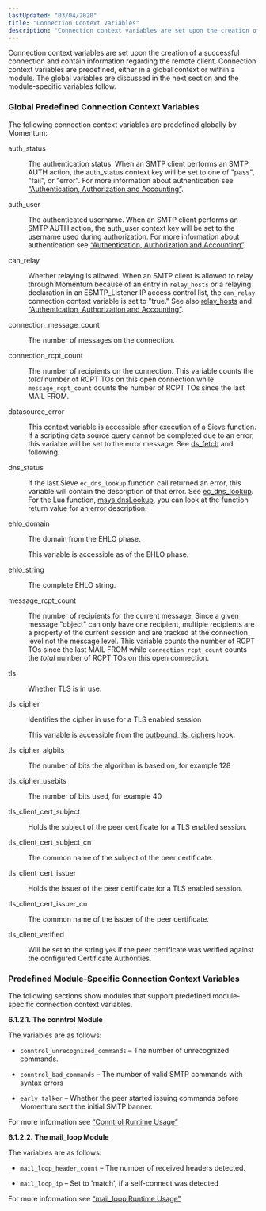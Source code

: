 ```yaml
---
lastUpdated: "03/04/2020"
title: "Connection Context Variables"
description: "Connection context variables are set upon the creation of a successful connection and contain information regarding the remote client Connection context variables are predefined either in a global context or within a module The global variables are discussed in the next section and the module specific variables follow The following..."
---
```


<a name="idp3421200"></a> 

Connection context variables are set upon the creation of a successful connection and contain information regarding the remote client. Connection context variables are predefined, either in a global context or within a module. The global variables are discussed in the next section and the module-specific variables follow.

### <a name="policy.predefined-context-conn-global"></a> Global Predefined Connection Context Variables

The following connection context variables are predefined globally by Momentum:

<dl class="variablelist">

<dt>auth_status</dt>

<dd>

The authentication status. When an SMTP client performs an SMTP AUTH action, the auth_status context key will be set to one of "pass", "fail", or "error". For more information about authentication see [“Authentication, Authorization and Accounting”](/momentum/3/3-reference/conf-aaa).

</dd>

<dt>auth_user</dt>

<dd>

The authenticated username. When an SMTP client performs an SMTP AUTH action, the auth_user context key will be set to the username used during authorization. For more information about authentication see [“Authentication, Authorization and Accounting”](/momentum/3/3-reference/conf-aaa).

</dd>

<dt>can_relay</dt>

<dd>

Whether relaying is allowed. When an SMTP client is allowed to relay through Momentum because of an entry in `relay_hosts` or a relaying declaration in an ESMTP_Listener IP access control list, the `can_relay` connection context variable is set to "true." See also [relay_hosts](/momentum/3/3-reference/3-reference-conf-ref-relay-hosts) and [“Authentication, Authorization and Accounting”](/momentum/3/3-reference/conf-aaa).

</dd>

<dt>connection_message_count</dt>

<dd>

The number of messages on the connection.

</dd>

<dt>connection_rcpt_count</dt>

<dd>

The number of recipients on the connection. This variable counts the *total* number of RCPT TOs on this open connection while `message_rcpt_count` counts the number of RCPT TOs since the last MAIL FROM.

</dd>

<dt>datasource_error</dt>

<dd>

This context variable is accessible after execution of a Sieve function. If a scripting data source query cannot be completed due to an error, this variable will be set to the error message. See [ds_fetch](/momentum/3/3-reference/sieve-ref-ds-fetch) and following.

</dd>

<dt>dns_status</dt>

<dd>

If the last Sieve `ec_dns_lookup` function call returned an error, this variable will contain the description of that error. See [ec_dns_lookup](/momentum/3/3-reference/sieve-ref-ec-dns-lookup). For the Lua function, [msys.dnsLookup](/momentum/3/3-reference/3-reference-lua-ref-msys-dnslookup), you can look at the function return value for an error description.

</dd>

<dt>ehlo_domain</dt>

<dd>

The domain from the EHLO phase.

This variable is accessible as of the EHLO phase.

</dd>

<dt>ehlo_string</dt>

<dd>

The complete EHLO string.

</dd>

<dt>message_rcpt_count</dt>

<dd>

The number of recipients for the current message. Since a given message "object" can only have one recipient, multiple recipients are a property of the current session and are tracked at the connection level not the message level. This variable counts the number of RCPT TOs since the last MAIL FROM while `connection_rcpt_count` counts the *total* number of RCPT TOs on this open connection.

</dd>

<dt>tls</dt>

<dd>

Whether TLS is in use.

</dd>

<dt>tls_cipher</dt>

<dd>

Identifies the cipher in use for a TLS enabled session

This variable is accessible from the [outbound_tls_ciphers](/momentum/3/3-api/hooks-core-outbound-tls-ciphers) hook.

</dd>

<dt>tls_cipher_algbits</dt>

<dd>

The number of bits the algorithm is based on, for example 128

</dd>

<dt>tls_cipher_usebits</dt>

<dd>

The number of bits used, for example 40

</dd>

<dt>tls_client_cert_subject</dt>

<dd>

Holds the subject of the peer certificate for a TLS enabled session.

</dd>

<dt>tls_client_cert_subject_cn</dt>

<dd>

The common name of the subject of the peer certificate.

</dd>

<dt>tls_client_cert_issuer</dt>

<dd>

Holds the issuer of the peer certificate for a TLS enabled session.

</dd>

<dt>tls_client_cert_issuer_cn</dt>

<dd>

The common name of the issuer of the peer certificate.

</dd>

<dt>tls_client_verified</dt>

<dd>

Will be set to the string `yes` if the peer certificate was verified against the configured Certificate Authorities.

</dd>

</dl>

### <a name="policy.predefined-context-conn-module"></a> Predefined Module-Specific Connection Context Variables

The following sections show modules that support predefined module-specific connection context variables.

**<a name="policy.predefined-context-conn-conntrol"></a> 6.1.2.1. The conntrol Module**

The variables are as follows:

*   `conntrol_unrecognized_commands` – The number of unrecognized commands.

*   `conntrol_bad_commands` – The number of valid SMTP commands with syntax errors

*   `early_talker` – Whether the peer started issuing commands before Momentum sent the initial SMTP banner.

For more information see [“Conntrol Runtime Usage”](/momentum/3/3-reference/3-reference-modules-conntrol#modules.conntrol.runtime.usage)

**<a name="idp3479344"></a> 6.1.2.2. The mail_loop Module**

The variables are as follows:

*   `mail_loop_header_count` – The number of received headers detected.

*   `mail_loop_ip` – Set to 'match', if a self-connect was detected

For more information see [“mail_loop Runtime Usage”](/momentum/3/3-reference/3-reference-modules-mail-loop#modules.mail_loop.runtime.usage)